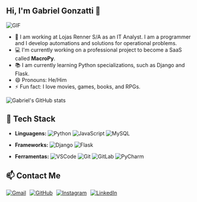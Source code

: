 ## Hi, I'm Gabriel Gonzatti 👋

![GIF](https://camo.githubusercontent.com/d1e9733ec79822bcadf8b9a1035840ee511e2f022fe9f652cc163db23dc171d3/68747470733a2f2f6d656469612e67697068792e636f6d2f6d656469612f53576f536b4e36447854737a71494b4571762f67697068792e676966)

- 👜 I am working at Lojas Renner S/A as an IT Analyst. I am a programmer and I develop automations and solutions for operational problems.
- 💻 I'm currently working on a professional project to become a SaaS called **MacroPy**.
- 📚 I am currently learning Python specializations, such as Django and Flask.
- 😄 Pronouns: He/Him
- ⚡ Fun fact: I love movies, games, books, and RPGs.

![Gabriel's GitHub stats](https://github-readme-stats.vercel.app/api?username=GabrielGonzatti&show_icons=true&theme=radical)


## 🔧 Tech Stack

- **Linguagens:**
  ![Python](https://img.shields.io/badge/Python-3670A0?style=for-the-badge&logo=python&logoColor=ffdd54)
  ![JavaScript](https://img.shields.io/badge/JavaScript-F7DF1E?style=for-the-badge&logo=javascript&logoColor=black)
  ![MySQL](https://img.shields.io/badge/MySQL-4479A1?style=for-the-badge&logo=mysql&logoColor=white)

- **Frameworks:**
  ![Django](https://img.shields.io/badge/Django-092E20?style=for-the-badge&logo=django&logoColor=white)
  ![Flask](https://img.shields.io/badge/Flask-000000?style=for-the-badge&logo=flask&logoColor=white)

- **Ferramentas:**
  ![VSCode](https://img.shields.io/badge/VS_Code-0078D4?style=for-the-badge&logo=visual-studio-code&logoColor=white)
  ![Git](https://img.shields.io/badge/Git-F05032?style=for-the-badge&logo=git&logoColor=white)
  ![GitLab](https://img.shields.io/badge/GitLab-FC6D26?style=for-the-badge&logo=gitlab&logoColor=white)
  ![PyCharm](https://img.shields.io/badge/PyCharm-000000?style=for-the-badge&logo=pycharm&logoColor=white)



## 📫 Contact Me

<div style="display: flex; gap: 10px;">
  <a href="mailto:gabrielgonzatti17@gmail.com">
    <img src="https://img.shields.io/badge/Gmail-D14836?style=for-the-badge&logo=gmail&logoColor=white" alt="Gmail" />
  </a>
  <a href="https://github.com/GabrielGonzatti">
    <img src="https://img.shields.io/badge/GitHub-100000?style=for-the-badge&logo=github&logoColor=white" alt="GitHub" />
  </a>
  <a href="https://instagram.com/gonzatti_01">
    <img src="https://img.shields.io/badge/Instagram-E4405F?style=for-the-badge&logo=instagram&logoColor=white" alt="Instagram" />
  </a>
  <a href="https://linkedin.com/in/gabriel-gonzatti-7866721a1">
    <img src="https://img.shields.io/badge/LinkedIn-0077B5?style=for-the-badge&logo=linkedin&logoColor=white" alt="LinkedIn" />
  </a>
</div>
